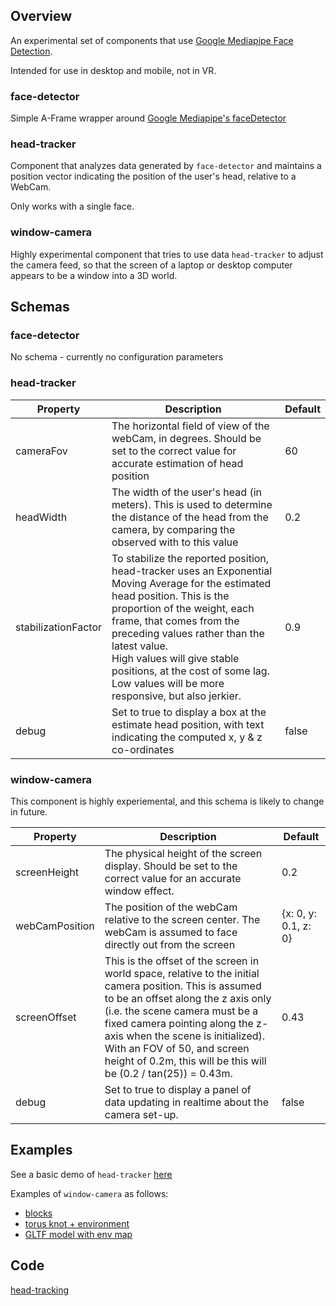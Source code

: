 ## Overview

An experimental set of components that use [Google Mediapipe Face Detection](https://developers.google.com/mediapipe/solutions/vision/face_detector).

Intended for use in desktop and mobile, not in VR.

### face-detector

Simple A-Frame wrapper around [Google Mediapipe's faceDetector](https://developers.google.com/mediapipe/solutions/vision/face_detector)

### head-tracker

Component that analyzes data generated by `face-detector` and maintains a position vector indicating the position of the user's head, relative to a WebCam.

Only works with a single face.

### window-camera

Highly experimental component that tries to use data  `head-tracker` to adjust the camera feed, so that the screen of a laptop or desktop computer appears to be a window into a 3D world.



## Schemas

### face-detector

No  schema - currently no configuration parameters



### head-tracker

| Property            | Description                                                  | Default |
| ------------------- | ------------------------------------------------------------ | ------- |
| cameraFov           | The horizontal field of view of the webCam, in degrees.  Should be set to the correct value for accurate estimation of head position | 60      |
| headWidth           | The width of the user's head (in meters).  This is used to determine the distance of the head from the camera, by comparing the observed with to this value | 0.2     |
| stabilizationFactor | To stabilize the reported position, head-tracker uses an Exponential Moving Average for the estimated head position.  This is the proportion of the weight, each frame, that comes from the preceding values rather than the latest value.<br />High values will give stable positions, at the cost of some lag.<br />Low values will be more responsive, but also jerkier. | 0.9     |
| debug               | Set to true to display a box at the estimate head position, with text indicating the computed x, y & z co-ordinates | false   |



### window-camera

This component is highly experiemental, and this schema is likely to change in future.

| Property       | Description                                                  | Default              |
| -------------- | ------------------------------------------------------------ | -------------------- |
| screenHeight   | The physical height of the screen display.  Should be set to the correct value for an accurate window effect. | 0.2                  |
| webCamPosition | The position of the webCam relative to the screen center.  The webCam is assumed to face directly out from the screen | {x: 0, y: 0.1, z: 0} |
| screenOffset   | This is the offset of the screen in world space, relative to the initial camera position.  This is assumed to be an offset along the z axis only (i.e. the scene camera must be a fixed camera pointing along  the z-axis when the scene is initialized).  With an FOV of 50, and screen height of 0.2m, this will be this will be (0.2 / tan(25)) = 0.43m. | 0.43                 |
| debug          | Set to true to display a panel of data updating in realtime about the camera set-up. | false                |



## Examples

See a basic demo of  `head-tracker` [here](https://github.com/diarmidmackenzie/aframe-components/components/head-tracking/test/)

Examples of `window-camera` as follows:

- [blocks](https://github.com/diarmidmackenzie/aframe-components/components/head-tracking/test/window-camera.html)
- [torus knot + environment](https://github.com/diarmidmackenzie/aframe-components/components/head-tracking/test/window-camera2.html)
- [GLTF model with env map](https://github.com/diarmidmackenzie/aframe-components/components/head-tracking/test/window-camera3.html)



## Code

[head-tracking](https://github.com/diarmidmackenzie/aframe-components/blob/main/components/head-tracking/index.js)
